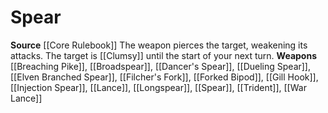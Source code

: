 ﻿---
id: '14'
name: Spear
rarity: Common
source: '[[DATABASE/source/Core Rulebook|Core Rulebook]]'
trait: null
type: Weapon Critical Specialization

---
# Spear

**Source** [[Core Rulebook]] 
The weapon pierces the target, weakening its attacks. The target is [[Clumsy]] until the start of your next turn.
**Weapons** [[Breaching Pike]], [[Broadspear]], [[Dancer's Spear]], [[Dueling Spear]], [[Elven Branched Spear]], [[Filcher's Fork]], [[Forked Bipod]], [[Gill Hook]], [[Injection Spear]], [[Lance]], [[Longspear]], [[Spear]], [[Trident]], [[War Lance]]